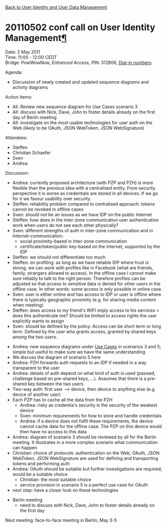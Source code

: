 [Back to User Identity and User Data
Management](Back%20to%20User%20Identity%20and%20User%20Data%20Management.html)

20110502 conf call on User Identity Management[¶](#20110502-conf-call-on-User-Identity-Management)
==================================================================================================

Date: 2 May 2011\
Time: 11:00 - 12:00 CEDT\
Bridge: PowWowNow, *Enhanced Access*, PIN: 312806, [Dial-in
numbers](http://pdf.powwownow.com/pdf/GBR_en_pwn-dial-in-numbers.pdf)

Agenda:

-   Discussion of newly created and updated sequence diagrams and
    activity diagrams

Action Items:

-   All: Review new sequence diagram for Use Cases scenario 3
-   All: discuss with Nick, Dave, John to foster details already on the
    first day of Berlin meeting
-   All: investigate on the most usable technologies for user auth on
    the Web (likely to be OAuth, JSON WebToken, JSON WebSignature)

Attendees:

-   Steffen
-   Christian Schaefer
-   Sven
-   Andrea

Discussion:

-   Andrea: currently proposed architecture (with PZP and PZH) is more
    flexible than the previous idea with a centralised entity. From
    security perspective it is worse as credentials are stored in all
    devices. If we go for it we favour usability over security.
-   Steffen: reliability problem compared to centralised approach:
    tokens cannot be revoked in offline cases
-   Sven: should not be an issues as we have IDP on the public Internet
-   Steffen: how does in the inter-zone communication user
    authentication work when users do not see each other physically?
-   Sven: different strengths of auth in inter-zone communication and in
    Internet-communication:
    -   social proximity-based in inter-zone communication
    -   certificate/token/public key-based on the Internet, supported by
        the IDP
-   Steffen: we should not differentiate too much
-   Steffen: on profiling: as long as we have reliable IDP where trust
    is strong, we can work with profiles like in Facebook (what are
    friends, family, strangers allowed to access). In the offline case I
    cannot make sure reliably to talk to the right person. Therefore
    profiles can be adjusted so that access to sensitive data is denied
    for other users in the offline case. In other words: some access is
    only possible in online case.
-   Sven: user is either online and has access to IDP or user is offline
    where there is typically geographic proximity (e.g. for sharing
    media content when meeting)
-   Steffen: does access to my friend's WIFI imply access to his
    services = does this authenticate me? Should be limited to access
    rights the user explicitly wants to assign
-   Sven: should be defined by the policy. Access can be short term or
    long term. Defined by the user who grants access, granted by shared
    keys among the two users.

<!-- -->

-   Andrea: new sequence diagrams under [Use Cases](Use%20Cases.html) in
    scenarios 3 and 5; simple but useful to make sure we have the same
    understanding
-   We discuss the diagram of scenario 5 here
-   Andrea: PZH forwards auth requests to an IDP if needed in a way
    transparent to the user
-   Andrea: details of auth depend on what kind of auth is used (passwd,
    challenge based on pre-shared keys, ...). Assumes that there is a
    pre-shared key between the two users
-   Two-way auth: first user --\> device, then device to anything else
    (e.g. device of another user)
-   Each PZP has to cache all the data from the PZH
    -   Andrea: risky as credentia's security is the security of the
        weakest device
    -   Sven: minimum requirements for how to store and handle
        credentials
    -   Andrea: if a device does not fulfil these requirements, the
        device cannot cache data for the offline case. The PZP on this
        device would then have no access to this data
-   Andrea: diagram of scenario 3 should be reviewed by all for the
    Berlin meeting. It illustrates in a more complex scenario what
    communication can happen
-   Christian: choice of protocols: authentication on the Web, OAuth,
    JSON WebToken, JSON WebSignature are used for defining and
    transporting tokens and performing auth
-   Andrea: OAuth should be suitable but further investigations are
    required; would be a suitable choice
    -   Christian: the most suitable choice
    -   service provision in scenario 5 is a perfect use case for OAuth
-   next step: have a closer look on these technologies

<!-- -->

-   Berlin meeting
    -   need to discuss with Nick, Dave, John to foster details already
        on the first day

Next meeting: face-to-face meeting in Berlin, May 3-5


